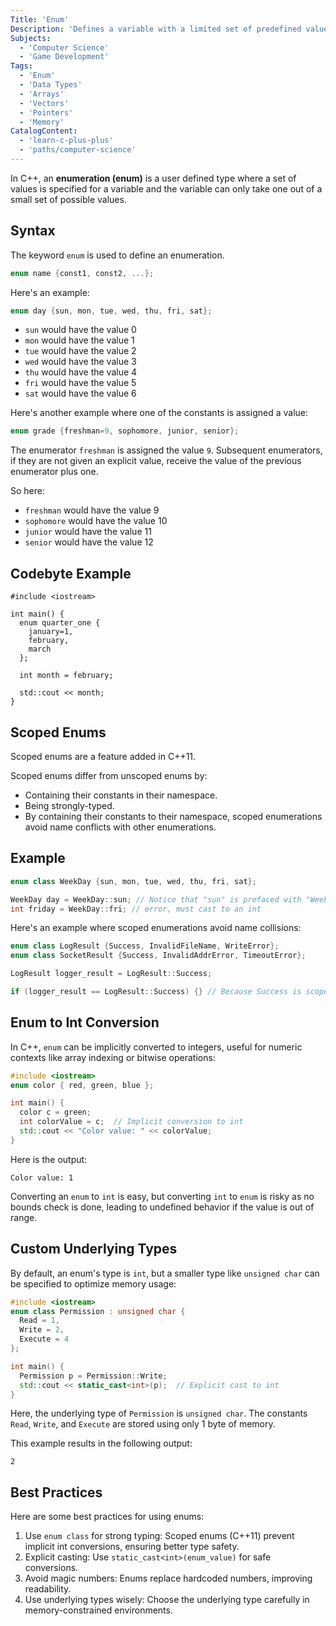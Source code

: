 ```yaml
---
Title: 'Enum'
Description: 'Defines a variable with a limited set of predefined values.'
Subjects:
  - 'Computer Science'
  - 'Game Development'
Tags:
  - 'Enum'
  - 'Data Types'
  - 'Arrays'
  - 'Vectors'
  - 'Pointers'
  - 'Memory'
CatalogContent:
  - 'learn-c-plus-plus'
  - 'paths/computer-science'
---
```


In C++, an **enumeration (enum)** is a user defined type where a set of values is specified for a variable and the variable can only take one out of a small set of possible values.

## Syntax

The keyword `enum` is used to define an enumeration.

```cpp
enum name {const1, const2, ...};
```

Here's an example:

```cpp
enum day {sun, mon, tue, wed, thu, fri, sat};
```

- `sun` would have the value 0
- `mon` would have the value 1
- `tue` would have the value 2
- `wed` would have the value 3
- `thu` would have the value 4
- `fri` would have the value 5
- `sat` would have the value 6

Here's another example where one of the constants is assigned a value:

```cpp
enum grade {freshman=9, sophomore, junior, senior};
```

The enumerator `freshman` is assigned the value `9`. Subsequent enumerators, if they are not given an explicit value, receive the value of the previous enumerator plus one.

So here:

- `freshman` would have the value 9
- `sophomore` would have the value 10
- `junior` would have the value 11
- `senior` would have the value 12

## Codebyte Example

```codebyte/cpp
#include <iostream>

int main() {
  enum quarter_one {
    january=1,
    february,
    march
  };

  int month = february;

  std::cout << month;
}
```

## Scoped Enums

Scoped enums are a feature added in C++11.

Scoped enums differ from unscoped enums by:

- Containing their constants in their namespace.
- Being strongly-typed.
- By containing their constants to their namespace, scoped enumerations avoid name conflicts with other enumerations.

## Example

```cpp
enum class WeekDay {sun, mon, tue, wed, thu, fri, sat};

WeekDay day = WeekDay::sun; // Notice that "sun" is prefaced with "Weekday::"
int friday = WeekDay::fri; // error, must cast to an int
```

Here's an example where scoped enumerations avoid name collisions:

```cpp
enum class LogResult {Success, InvalidFileName, WriteError};
enum class SocketResult {Success, InvalidAddrError, TimeoutError};

LogResult logger_result = LogResult::Success;

if (logger_result == LogResult::Success) {} // Because Success is scoped to LogResult, it doesn't collide with SocketResult::Success
```

## Enum to Int Conversion

In C++, `enum` can be implicitly converted to integers, useful for numeric contexts like array indexing or bitwise operations:

```cpp
#include <iostream>
enum color { red, green, blue };

int main() {
  color c = green;
  int colorValue = c;  // Implicit conversion to int
  std::cout << "Color value: " << colorValue;
}
```

Here is the output:

```shell
Color value: 1
```

Converting an `enum` to `int` is easy, but converting `int` to `enum` is risky as no bounds check is done, leading to undefined behavior if the value is out of range.

## Custom Underlying Types

By default, an enum's type is `int`, but a smaller type like `unsigned char` can be specified to optimize memory usage:

```cpp
#include <iostream>
enum class Permission : unsigned char {
  Read = 1,
  Write = 2,
  Execute = 4
};

int main() {
  Permission p = Permission::Write;
  std::cout << static_cast<int>(p);  // Explicit cast to int
}
```

Here, the underlying type of `Permission` is `unsigned char`. The constants `Read`, `Write`, and `Execute` are stored using only 1 byte of memory.

This example results in the following output:

```shell
2
```

## Best Practices

Here are some best practices for using enums:

1. Use `enum class` for strong typing: Scoped enums (C++11) prevent implicit int conversions, ensuring better type safety.
2. Explicit casting: Use `static_cast<int>(enum_value)` for safe conversions.
3. Avoid magic numbers: Enums replace hardcoded numbers, improving readability.
4. Use underlying types wisely: Choose the underlying type carefully in memory-constrained environments.
